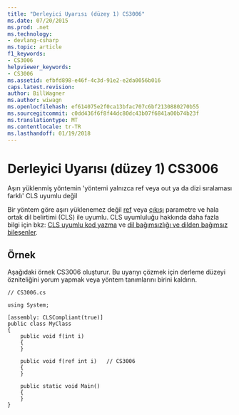 ```yaml
---
title: "Derleyici Uyarısı (düzey 1) CS3006"
ms.date: 07/20/2015
ms.prod: .net
ms.technology:
- devlang-csharp
ms.topic: article
f1_keywords:
- CS3006
helpviewer_keywords:
- CS3006
ms.assetid: efbfd898-e46f-4c3d-91e2-e2da0056b016
caps.latest.revision: 
author: BillWagner
ms.author: wiwagn
ms.openlocfilehash: ef614075e2f0ca13bfac707c6bf2130880270b55
ms.sourcegitcommit: c0dd436f6f8f44dc80dc43b07f6841a00b74b23f
ms.translationtype: MT
ms.contentlocale: tr-TR
ms.lasthandoff: 01/19/2018
---
```

# <a name="compiler-warning-level-1-cs3006"></a>Derleyici Uyarısı (düzey 1) CS3006
Aşırı yüklenmiş yöntemin 'yöntemi yalnızca ref veya out ya da dizi sıralaması farklı' CLS uyumlu değil  
  
 Bir yöntem göre aşırı yüklenemez değil [ref](../../csharp/language-reference/keywords/ref.md) veya [çıkışı](../../csharp/language-reference/keywords/out.md) parametre ve hala ortak dil belirtimi (CLS) ile uyumlu. CLS uyumluluğu hakkında daha fazla bilgi için bkz: [CLS uyumlu kod yazma](http://msdn.microsoft.com/library/4c705105-69a2-4e5e-b24e-0633bc32c7f3) ve [dil bağımsızlığı ve dilden bağımsız bileşenler](../../../docs/standard/language-independence-and-language-independent-components.md).  
  
## <a name="example"></a>Örnek  
 Aşağıdaki örnek CS3006 oluşturur. Bu uyarıyı çözmek için derleme düzeyi özniteliğini yorum yapmak veya yöntem tanımlarını birini kaldırın.  
  
```  
// CS3006.cs  
  
using System;  
  
[assembly: CLSCompliant(true)]  
public class MyClass  
{  
    public void f(int i)  
    {  
    }  
  
    public void f(ref int i)   // CS3006  
    {  
    }  
  
    public static void Main()  
    {  
    }  
}  
```

